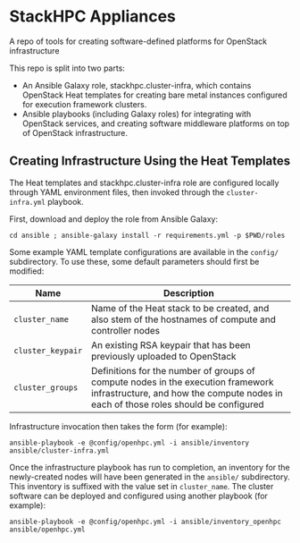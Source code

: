 StackHPC Appliances
===================

A repo of tools for creating software-defined platforms for OpenStack infrastructure

This repo is split into two parts: 

- An Ansible Galaxy role, stackhpc.cluster-infra, which contains
  OpenStack Heat templates for creating bare metal instances configured
  for execution framework clusters.
- Ansible playbooks (including Galaxy roles) for integrating with OpenStack services, and creating 
  software middleware platforms on top of OpenStack infrastructure.

Creating Infrastructure Using the Heat Templates
------------------------------------------------

The Heat templates and stackhpc.cluster-infra role are configured locally
through YAML environment files, then invoked through the
`cluster-infra.yml` playbook.

First, download and deploy the role from Ansible Galaxy:

`cd ansible ; ansible-galaxy install -r requirements.yml -p $PWD/roles`

Some example YAML template configurations are available in the `config/`
subdirectory.  To use these, some default parameters should first be
modified:

| Name | Description |
|------|-------------|
| `cluster_name` | Name of the Heat stack to be created, and also stem of the hostnames of compute and controller nodes |
| `cluster_keypair` | An existing RSA keypair that has been previously uploaded to OpenStack |
| `cluster_groups` | Definitions for the number of groups of compute nodes in the execution framework infrastructure, and how the compute nodes in each of those roles should be configured |

Infrastructure invocation then takes the form (for example): 

`ansible-playbook -e @config/openhpc.yml -i ansible/inventory ansible/cluster-infra.yml`

Once the infrastructure playbook has run to completion, an inventory
for the newly-created nodes will have been generated in the `ansible/`
subdirectory.  This inventory is suffixed with the value set in
`cluster_name`.  The cluster software can be deployed and configured
using another playbook (for example):

`ansible-playbook -e @config/openhpc.yml -i ansible/inventory_openhpc ansible/openhpc.yml`

